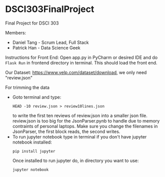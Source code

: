 # DSCI303FinalProject
Final Project for DSCI 303

Members:

* Daniel Tang - Scrum Lead, Full Stack
* Patrick Han - Data Science Geek

Instructions for Front End: Open app.py in PyCharm or desired IDE and do ```Flask Run``` in frontend directory in terminal. This should load the front end.

Our Dataset: https://www.yelp.com/dataset/download, we only need "review.json"

For trimming the data
* Goto terminal and type:
  ```
  HEAD -10 review.json > review10lines.json
  ```
  to write the first ten reviews of review.json into a smaller json file. review.json is too big for the JsonParser.pynb to handle due to memory contraints of personal laptops. Make sure you change the filenames in JsonParser, the first block reads, the second writes.
* To run jupyter notebook type in terminal if you don't have jupyter notebook installed:
  ```
  pip install jupyter
  ```
  Once installed to run jupyter do, in directory you want to use:
  ```
  jupyter notebook
  ```

